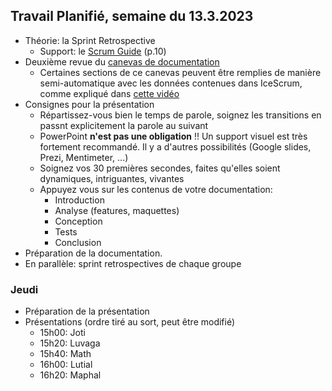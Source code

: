 ## Travail Planifié, semaine du 13.3.2023

- Théorie: la Sprint Retrospective
  - Support: le [Scrum Guide](../Supports/2020-Scrum-Guide-French.pdf) (p.10)
- Deuxième revue du [canevas de documentation](../Matériel/m-proj-rapport.dotx)
  - Certaines sections de ce canevas peuvent être remplies de manière semi-automatique avec les données contenues dans IceScrum, comme expliqué dans [cette vidéo](https://youtu.be/l5r-8nAXs3M)
- Consignes pour la présentation
  - Répartissez-vous bien le temps de parole, soignez les transitions en passnt explicitement la parole au suivant
  - PowerPoint **n'est pas une obligation** !! Un support visuel est très fortement recommandé. Il y a d'autres possibilités (Google slides, Prezi, Mentimeter, ...)
  - Soignez vos 30 premières secondes, faites qu'elles soient dynamiques, intriguantes, vivantes
  - Appuyez vous sur les contenus de votre documentation:
    - Introduction
    - Analyse (features, maquettes)
    - Conception
    - Tests
    - Conclusion
- Préparation de la documentation.
- En parallèle: sprint retrospectives de chaque groupe

### Jeudi

- Préparation de la présentation
- Présentations (ordre tiré au sort, peut être modifié)
    - 15h00: Joti
    - 15h20: Luvaga
    - 15h40: Math
    - 16h00: Lutial
    - 16h20: Maphal